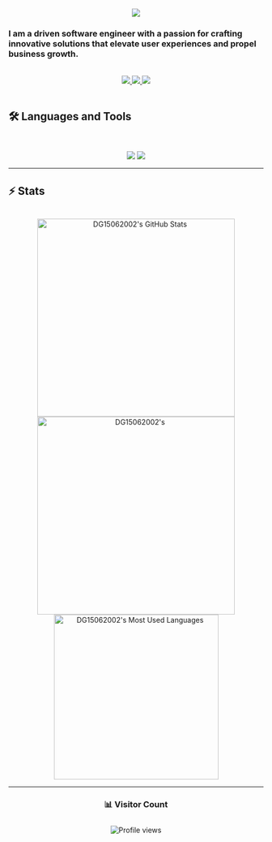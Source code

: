 <h1 align="center">
    <img src="https://readme-typing-svg.herokuapp.com/?font=Inter&size=48&center=true&vCenter=true&width=500&height=70&color=4493F8&duration=4000&lines=Hi+There!+👋;+I'm+Dhwaj+Gupta!;" />
</h1>

### I am a driven software engineer with a passion for crafting innovative solutions that elevate user experiences and propel business growth.
<!--
**DG15062002/DG15062002** is a ✨ _special_ ✨ repository because its `README.md` (this file) appears on your GitHub profile.

Here are some ideas to get you started:

- 🔭 I’m currently working on ...
- 🌱 I’m currently learning ...
- 👯 I’m looking to collaborate on ...
- 🤔 I’m looking for help with ...
- 💬 Ask me about ...
- 📫 How to reach me: ...
- 😄 Pronouns: ...
- ⚡ Fun fact: ...
-->

<br>

<div align="center">
  <a href="dhwajgupta100@gmail.com">
    <img src="https://img.shields.io/badge/Gmail-333333?style=for-the-badge&logo=gmail&logoColor=red" />
  </a>
  <a href="https://www.linkedin.com/in/dhwaj-gupta-7020101bb/" target="_blank">
    <img src="https://img.shields.io/badge/LinkedIn-0077B5?style=for-the-badge&logo=linkedin&logoColor=white" target="_blank" />
  </a>
  <a href="(https://leetcode.com/dg15062002/" target="_blank">
    <img src="https://img.shields.io/badge/LeetCode-FFA116?style=for-the-badge&logo=leetcode&logoColor=white" target="_blank" />
  </a>
</div>

<br>

## 🛠️ Languages and Tools

<br>

<p align="center">
  <img src="https://skillicons.dev/icons?i=java,cpp,c,python,bash,nodejs,react,mongodb,postgres" />
  <img src="https://skillicons.dev/icons?i=html,css,aws,jenkins,docker,terraform,ansible,git,postman" />
</p>

<hr>

## ⚡️ Stats

<br>

<div align=center>
  <img width=390 src="https://github-readme-stats.vercel.app/api?username=DG15062002&theme=transparent&count_private=true&show_icons=true&rank_icon=github&locale=en" alt="DG15062002's GitHub Stats" />
  <img width=390 src="https://github-readme-streak-stats.herokuapp.com/?user=DG15062002&theme=transparent&count_private=true&border_radius=10&locale=en" alt="DG15062002's" />
  <img width=325 src="https://github-readme-stats.vercel.app/api/top-langs?username=DG15062002&theme=transparent&layout=donut&hide=css&langs_count=8&border_radius=10&show_icons=true&locale=en" alt="DG15062002's Most Used Languages" />
</div>

<hr>

<div align="center">
  <h3>📊 Visitor Count</h3>
  <img src="https://komarev.com/ghpvc/?username=DG15062002&color=blue&style=flat" alt="Profile views" style="margin-top: 10px;" />
</div>
